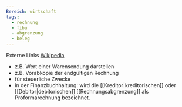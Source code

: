 ```yaml
---
Bereich: wirtschaft
tags:
  - rechnung
  - fibu
  - abgrenzung
  - beleg
---
```

Externe Links [Wikipedia](https://de.wikipedia.org/wiki/Proformarechnung)

* z.B. Wert einer Warensendung darstellen
* z.B. Vorabkopie der endgültigen Rechnung
* für steuerliche Zwecke
* in der Finanzbuchhaltung: wird die [[Kreditor|kreditorischen]] oder [[Debitor|debitorischen]] [[Rechnungsabgrenzung]] als Proformarechnung bezeichnet.
